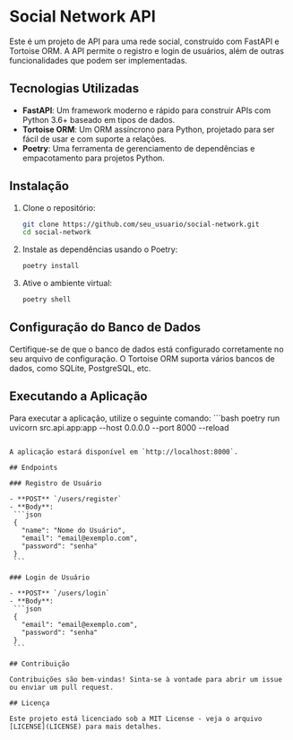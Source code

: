 # Social Network API

Este é um projeto de API para uma rede social, construído com FastAPI e Tortoise ORM. A API permite o registro e login de usuários, além de outras funcionalidades que podem ser implementadas.

## Tecnologias Utilizadas

- **FastAPI**: Um framework moderno e rápido para construir APIs com Python 3.6+ baseado em tipos de dados.
- **Tortoise ORM**: Um ORM assíncrono para Python, projetado para ser fácil de usar e com suporte a relações.
- **Poetry**: Uma ferramenta de gerenciamento de dependências e empacotamento para projetos Python.

## Instalação

1. Clone o repositório:
   ```bash
   git clone https://github.com/seu_usuario/social-network.git
   cd social-network
   ```

2. Instale as dependências usando o Poetry:
   ```bash
   poetry install
   ```

3. Ative o ambiente virtual:
   ```bash
   poetry shell
   ```

## Configuração do Banco de Dados

Certifique-se de que o banco de dados está configurado corretamente no seu arquivo de configuração. O Tortoise ORM suporta vários bancos de dados, como SQLite, PostgreSQL, etc.

## Executando a Aplicação

Para executar a aplicação, utilize o seguinte comando:
    ```bash
   poetry run uvicorn src.api.app:app --host 0.0.0.0 --port 8000 --reload
   ```

A aplicação estará disponível em `http://localhost:8000`.

## Endpoints

### Registro de Usuário

- **POST** `/users/register`
  - **Body**: 
    ```json
    {
      "name": "Nome do Usuário",
      "email": "email@exemplo.com",
      "password": "senha"
    }
    ```

### Login de Usuário

- **POST** `/users/login`
  - **Body**: 
    ```json
    {
      "email": "email@exemplo.com",
      "password": "senha"
    }
    ```

## Contribuição

Contribuições são bem-vindas! Sinta-se à vontade para abrir um issue ou enviar um pull request.

## Licença

Este projeto está licenciado sob a MIT License - veja o arquivo [LICENSE](LICENSE) para mais detalhes.